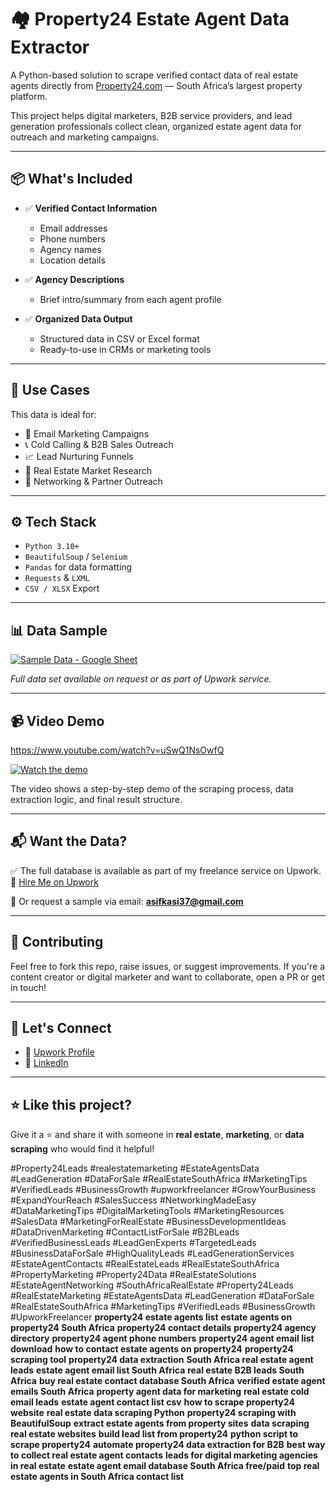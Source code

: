 # 🏘️ Property24 Estate Agent Data Extractor

A Python-based solution to scrape verified contact data of real estate agents directly from [Property24.com](https://www.property24.com/) — South Africa’s largest property platform.

This project helps digital marketers, B2B service providers, and lead generation professionals collect clean, organized estate agent data for outreach and marketing campaigns.

---

## 📦 What's Included

- ✅ **Verified Contact Information**
  - Email addresses
  - Phone numbers
  - Agency names
  - Location details

- ✅ **Agency Descriptions**
  - Brief intro/summary from each agent profile

- ✅ **Organized Data Output**
  - Structured data in CSV or Excel format
  - Ready-to-use in CRMs or marketing tools

---

## 🚀 Use Cases

This data is ideal for:

- 📧 Email Marketing Campaigns
- 📞 Cold Calling & B2B Sales Outreach
- 📈 Lead Nurturing Funnels
- 🧩 Real Estate Market Research
- 🤝 Networking & Partner Outreach

---

## ⚙️ Tech Stack

- `Python 3.10+`
- `BeautifulSoup` / `Selenium`
- `Pandas` for data formatting
- `Requests` & `LXML`
- `CSV / XLSX` Export

---

## 📊 Data Sample

[![Sample Data - Google Sheet](https://www.gstatic.com/images/icons/material/system/1x/sheets_googgreen_48dp.png)](https://docs.google.com/spreadsheets/d/1gdUcQnThA1QK8t19N09S-IAXmcPVbi2r6DgYFJPLSUU/edit?usp=sharing)


*Full data set available on request or as part of Upwork service.*

---

## 📹 Video Demo

https://www.youtube.com/watch?v=uSwQ1NsOwfQ

[![Watch the demo](https://img.youtube.com/vi/uSwQ1NsOwfQ/0.jpg)](https://www.youtube.com/watch?v=uSwQ1NsOwfQ)

The video shows a step-by-step demo of the scraping process, data extraction logic, and final result structure.

---

## 📬 Want the Data?

✅ The full database is available as part of my freelance service on Upwork.  
📎 [Hire Me on Upwork](https://www.upwork.com/freelancers/~0197b048247ad5f71a)

📩 Or request a sample via email: **asifkasi37@gmail.com**

---

## 🤝 Contributing

Feel free to fork this repo, raise issues, or suggest improvements. If you're a content creator or digital marketer and want to collaborate, open a PR or get in touch!

---

## 📣 Let's Connect

- 🔗 [Upwork Profile]([https://your-upwork-link.com](https://www.upwork.com/freelancers/~0197b048247ad5f71a))
- 🔗 [LinkedIn](https://linkedin.com/in/asifkasi)

---

## ⭐ Like this project?

Give it a ⭐ and share it with someone in **real estate**, **marketing**, or **data scraping** who would find it helpful!




#Property24Leads #realestatemarketing  #EstateAgentsData #LeadGeneration #DataForSale #RealEstateSouthAfrica #MarketingTips #VerifiedLeads #BusinessGrowth #upworkfreelancer #GrowYourBusiness
#ExpandYourReach #SalesSuccess #NetworkingMadeEasy #DataMarketingTips #DigitalMarketingTools #MarketingResources
#SalesData #MarketingForRealEstate #BusinessDevelopmentIdeas
#DataDrivenMarketing #ContactListForSale #B2BLeads #VerifiedBusinessLeads #LeadGenExperts #TargetedLeads
#BusinessDataForSale #HighQualityLeads #LeadGenerationServices #EstateAgentContacts #RealEstateLeads #RealEstateSouthAfrica
#PropertyMarketing #Property24Data #RealEstateSolutions #EstateAgentNetworking #SouthAfricaRealEstate #Property24Leads #RealEstateMarketing #EstateAgentsData #LeadGeneration #DataForSale #RealEstateSouthAfrica #MarketingTips #VerifiedLeads #BusinessGrowth #UpworkFreelancer 
**property24 estate agents list** **estate agents on property24 South Africa** **property24 contact details** **property24 agency directory** **property24 agent phone numbers** **property24 agent email list download** **how to contact estate agents on property24** **property24 scraping tool** **property24 data extraction** **South Africa real estate agent leads** **estate agent email list South Africa** **real estate B2B leads South Africa** **buy real estate contact database South Africa** **verified estate agent emails South Africa** **property agent data for marketing** **real estate cold email leads** **estate agent contact list csv** **how to scrape property24 website** **real estate data scraping Python** **property24 scraping with BeautifulSoup** **extract estate agents from property sites** **data scraping real estate websites** **build lead list from property24** **python script to scrape property24** **automate property24 data extraction for B2B** **best way to collect real estate agent contacts** **leads for digital marketing agencies in real estate** **estate agent email database South Africa free/paid** **top real estate agents in South Africa contact list**
